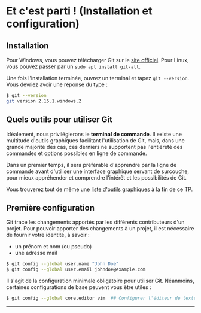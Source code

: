 # Et c'est parti ! (Installation et configuration)

## Installation

Pour Windows, vous pouvez télécharger Git sur le [site officiel](http://git-scm.com).
Pour Linux, vous pouvez passer par un `sudo apt install git-all`.

Une fois l'installation terminée, ouvrez un terminal et tapez `git --version`. Vous devriez avoir une réponse du type :

```bash
$ git --version
git version 2.15.1.windows.2
```

## Quels outils pour utiliser Git

Idéalement, nous privilégierons le **terminal de commande**. Il existe une multitude d'outils graphiques facilitant l'utilisation de Git, mais, dans une grande majorité des cas, ces derniers ne supportent pas l'entiéreté des commandes et options possibles en ligne de commande.

Dans un premier temps, il sera préférable d'apprendre par la ligne de commande avant d'utiliser une interface graphique servant de surcouche, pour mieux appréhender et comprendre l'intérêt et les possibilités de Git.

Vous trouverez tout de même une [liste d'outils graphiques](#liste-doutils-graphiques) à la fin de ce TP.

## Première configuration

Git trace les changements apportés par les différents contributeurs d'un projet. Pour pouvoir apporter des changements à un projet, il est nécessaire de fournir votre identité, à savoir :

* un prénom et nom (ou pseudo)
* une adresse mail

```bash
$ git config --global user.name "John Doe"
$ git config --global user.email johndoe@example.com
```

Il s'agit de la configuration minimale obligatoire pour utiliser Git. Néanmoins, certaines configurations de base peuvent vous être utiles :

```bash
$ git config --global core.editor vim  ## Configurer l'éditeur de texte pour éditer les messages de commit.
```

___